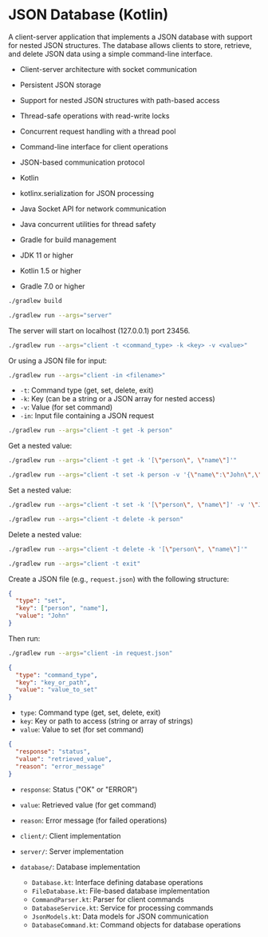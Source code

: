# JSON Database (Kotlin)

A client-server application that implements a JSON database with support for nested JSON structures. The database allows clients to store, retrieve, and delete JSON data using a simple command-line interface.


- Client-server architecture with socket communication
- Persistent JSON storage
- Support for nested JSON structures with path-based access
- Thread-safe operations with read-write locks
- Concurrent request handling with a thread pool
- Command-line interface for client operations
- JSON-based communication protocol


- Kotlin
- kotlinx.serialization for JSON processing
- Java Socket API for network communication
- Java concurrent utilities for thread safety
- Gradle for build management



- JDK 11 or higher
- Kotlin 1.5 or higher
- Gradle 7.0 or higher


```bash
./gradlew build
```


```bash
./gradlew run --args="server"
```

The server will start on localhost (127.0.0.1) port 23456.


```bash
./gradlew run --args="client -t <command_type> -k <key> -v <value>"
```

Or using a JSON file for input:

```bash
./gradlew run --args="client -in <filename>"
```


- `-t`: Command type (get, set, delete, exit)
- `-k`: Key (can be a string or a JSON array for nested access)
- `-v`: Value (for set command)
- `-in`: Input file containing a JSON request



```bash
./gradlew run --args="client -t get -k person"
```

Get a nested value:

```bash
./gradlew run --args="client -t get -k '[\"person\", \"name\"]'"
```


```bash
./gradlew run --args="client -t set -k person -v '{\"name\":\"John\",\"age\":30}'"
```

Set a nested value:

```bash
./gradlew run --args="client -t set -k '[\"person\", \"name\"]' -v '\"John\"'"
```


```bash
./gradlew run --args="client -t delete -k person"
```

Delete a nested value:

```bash
./gradlew run --args="client -t delete -k '[\"person\", \"name\"]'"
```


```bash
./gradlew run --args="client -t exit"
```


Create a JSON file (e.g., `request.json`) with the following structure:

```json
{
  "type": "set",
  "key": ["person", "name"],
  "value": "John"
}
```

Then run:

```bash
./gradlew run --args="client -in request.json"
```



```json
{
  "type": "command_type",
  "key": "key_or_path",
  "value": "value_to_set"
}
```

- `type`: Command type (get, set, delete, exit)
- `key`: Key or path to access (string or array of strings)
- `value`: Value to set (for set command)


```json
{
  "response": "status",
  "value": "retrieved_value",
  "reason": "error_message"
}
```

- `response`: Status ("OK" or "ERROR")
- `value`: Retrieved value (for get command)
- `reason`: Error message (for failed operations)


- `client/`: Client implementation
- `server/`: Server implementation
- `database/`: Database implementation
  - `Database.kt`: Interface defining database operations
  - `FileDatabase.kt`: File-based database implementation
  - `CommandParser.kt`: Parser for client commands
  - `DatabaseService.kt`: Service for processing commands
  - `JsonModels.kt`: Data models for JSON communication
  - `DatabaseCommand.kt`: Command objects for database operations
